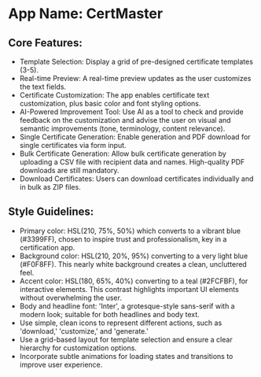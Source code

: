 # **App Name**: CertMaster

## Core Features:

- Template Selection: Display a grid of pre-designed certificate templates (3-5).
- Real-time Preview: A real-time preview updates as the user customizes the text fields.
- Certificate Customization: The app enables certificate text customization, plus basic color and font styling options.
- AI-Powered Improvement Tool: Use AI as a tool to check and provide feedback on the customization and advise the user on visual and semantic improvements (tone, terminology, content relevance).
- Single Certificate Generation: Enable generation and PDF download for single certificates via form input.
- Bulk Certificate Generation: Allow bulk certificate generation by uploading a CSV file with recipient data and names. High-quality PDF downloads are still mandatory.
- Download Certificates: Users can download certificates individually and in bulk as ZIP files.

## Style Guidelines:

- Primary color: HSL(210, 75%, 50%) which converts to a vibrant blue (#3399FF), chosen to inspire trust and professionalism, key in a certification app.
- Background color: HSL(210, 20%, 95%) converting to a very light blue (#F0F8FF). This nearly white background creates a clean, uncluttered feel.
- Accent color: HSL(180, 65%, 40%) converting to a teal (#2FCFBF), for interactive elements. This contrast highlights important UI elements without overwhelming the user.
- Body and headline font: 'Inter', a grotesque-style sans-serif with a modern look; suitable for both headlines and body text.
- Use simple, clean icons to represent different actions, such as 'download,' 'customize,' and 'generate.'
- Use a grid-based layout for template selection and ensure a clear hierarchy for customization options.
- Incorporate subtle animations for loading states and transitions to improve user experience.